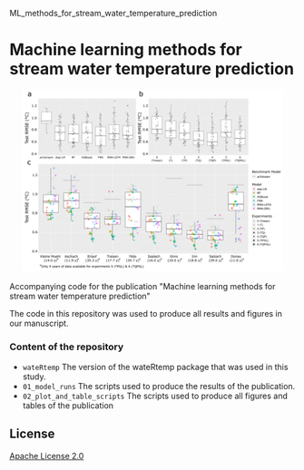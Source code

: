ML_methods_for_stream_water_temperature_prediction

# Machine learning methods for stream water temperature prediction

<p align="center">
  <img width="460" src="https://github.com/MoritzFeigl/ML_methods_for_stream_water_temperature_prediction/blob/main/readme_figure.png">
</p>

Accompanying code for the publication "Machine learning methods for stream water temperature prediction"

The code in this repository was used to produce all results and figures in our manuscript. 

### Content of the repository

- `wateRtemp` The version of the wateRtemp package that was used in this study.
- `01_model_runs` The scripts used to produce the results of the publication.
- `02_plot_and_table_scripts` The scripts used to produce all figures and tables of the publication

## License

[Apache License 2.0](https://github.com/MoritzFeigl/ML_methods_for_stream_water_temperature_prediction/blob/main/LICENSE.md)
